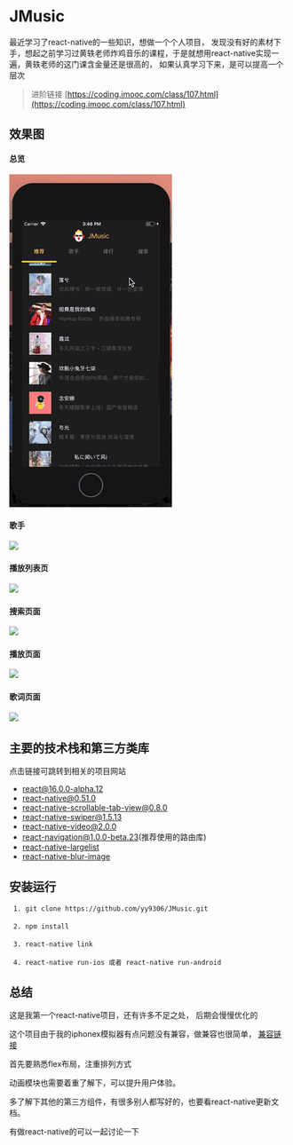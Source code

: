 
# JMusic

最近学习了react-native的一些知识，想做一个个人项目， 发现没有好的素材下手，想起之前学习过黄轶老师炸鸡音乐的课程，于是就想用react-native实现一遍，黄轶老师的这门课含金量还是很高的， 如果认真学习下来，是可以提高一个层次

 >  进阶链接 [https://coding.imooc.com/class/107.html](https://coding.imooc.com/class/107.html)

## 效果图

#### 总览

![](./display/15175595655a741f0d6af6b.gif)

#### 歌手

![](./display/QQ20180202-154832-HD.gif)

#### 播放列表页

![](./display/QQ20180202-155110-HD.gif)

#### 搜索页面

![](./display/QQ20180202-160432-HD.gif)

#### 播放页面

![](./display/QQ20180202-155802-HD.gif)

#### 歌词页面

![](./display/QQ20180206-001156-HD.gif)

## 主要的技术栈和第三方类库

点击链接可跳转到相关的项目网站
- [react@16.0.0-alpha.12](https://reactjs.org/)
- [react-native@0.51.0](https://github.com/facebook/react-native)
- [react-native-scrollable-tab-view@0.8.0](https://github.com/skv-headless/react-native-scrollable-tab-view)
- [react-native-swiper@1.5.13](https://github.com/leecade/react-native-swiper)
- [react-native-video@2.0.0](https://github.com/react-native-community/react-native-video)
- [react-navigation@1.0.0-beta.23](https://github.com/react-navigation/react-navigation)(推荐使用的路由库)
- [react-native-largelist](https://github.com/bolan9999/react-native-largelist)
- [react-native-blur-image](https://github.com/DylanVann/react-native-blur-image)

## 安装运行

```
 1. git clone https://github.com/yy9306/JMusic.git

 2. npm install

 3. react-native link

 4. react-native run-ios 或者 react-native run-android

```

## 总结

这是我第一个react-native项目，还有许多不足之处， 后期会慢慢优化的

这个项目由于我的iphonex模拟器有点问题没有兼容，做兼容也很简单， [兼容链接](https://github.com/yy9306/react-native-iphone-x-helper)

首先要熟悉flex布局，注重排列方式

动画模块也需要着重了解下，可以提升用户体验。

多了解下其他的第三方组件，有很多别人都写好的，也要看react-native更新文档。

有做react-native的可以一起讨论一下
